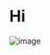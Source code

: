 # Hi
![image](https://github.com/kassyoveson/skills-communicate-using-markdown/assets/132957397/4cfa0d53-d78d-4fab-ad9f-d92f7d6223a5)
